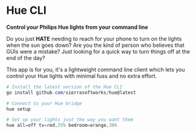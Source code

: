 # Hue CLI
**Control your Philips Hue lights from your command line**

Do you just **HATE** needing to reach for your phone to turn on the lights
when the sun goes down? Are you the kind of person who believes that GUIs
were a mistake? Just looking for a quick way to turn things off at the end
of the day?

This app is for you, it's a lightweight command line client which lets you
control your Hue lights with minimal fuss and no extra effort.

```powershell
# Install the latest version of the Hue CLI
go install github.com/sierrasoftworks/hue@latest

# Connect to your Hue bridge
hue setup

# Set up your lights just the way you want them
hue all=off tv=red,25% bedroom=orange,30%
```